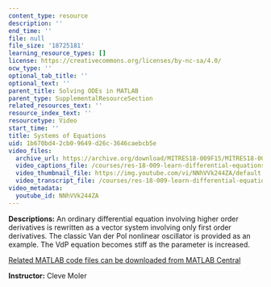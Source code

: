 ```yaml
---
content_type: resource
description: ''
end_time: ''
file: null
file_size: '18725181'
learning_resource_types: []
license: https://creativecommons.org/licenses/by-nc-sa/4.0/
ocw_type: ''
optional_tab_title: ''
optional_text: ''
parent_title: Solving ODEs in MATLAB
parent_type: SupplementalResourceSection
related_resources_text: ''
resource_index_text: ''
resourcetype: Video
start_time: ''
title: Systems of Equations
uid: 1b670bd4-2cb0-9649-d26c-3646caebcb5e
video_files:
  archive_url: https://archive.org/download/MITRES18-009F15/MITRES18-009F15_odes_08_300k.mp4
  video_captions_file: /courses/res-18-009-learn-differential-equations-up-close-with-gilbert-strang-and-cleve-moler-fall-2015/9bafc941cfbc5f2ca4ca7c044665e8d6_NNhVVk244ZA.vtt
  video_thumbnail_file: https://img.youtube.com/vi/NNhVVk244ZA/default.jpg
  video_transcript_file: /courses/res-18-009-learn-differential-equations-up-close-with-gilbert-strang-and-cleve-moler-fall-2015/11b30c99c1850102677367d3683685e2_NNhVVk244ZA.pdf
video_metadata:
  youtube_id: NNhVVk244ZA
---
```


**Descriptions:** An ordinary differential equation involving higher order derivatives is rewritten as a vector system involving only first order derivatives. The classic Van der Pol nonlinear oscillator is provided as an example. The VdP equation becomes stiff as the parameter is increased.

[Related MATLAB code files can be downloaded from MATLAB Central](http://www.mathworks.com/matlabcentral/fileexchange/54611)

**Instructor:** Cleve Moler

